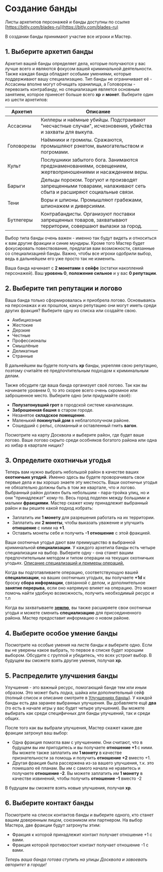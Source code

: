 # Создание банды

Листы архетипов персонажей и банды доступны по ссылке [https://bitly.com/blades-ru](https://bitly.com/blades-ru)

В создании банды принимают участие все игроки и Мастер.

## 1. Выберите архетип банды

Архетип вашей банды определяет дела, которые получаются у вас лучше всего и являются фокусом вашей криминальной деятельности. Также каждая банда обладает особыми умениями, которые поддерживают вашу специализацию. Тип банды не ограничивает её - Ассасины вполне могут обчищать хранилища, а Головорезы - перевозить контрабанду, но специализация является основным занятием, которое принесет больше всего **xp** и **монет**. Выберите один из шести архетипов:

Архетип  |  Описание
--|--
Ассасины  |  Киллеры и наёмные убийцы. Подстраивают "несчастные случаи", исчезновения, убийства и захваты для выкупа.
Головорезы  |  Наёмники и громилы. Сражаются, промышляют рэкетом, вымогательством и погромами.
Культ  |  Послушники забытого бога. Занимаются предзнаменованиями, освещением, жертвоприношениями и насаждением веры.
Барыги  |  Дельцы пороком. Торгуют и производят запрещенными товарами, налаживают сеть сбыта и расширяют социальные связи.
Тени  |  Воры и шпионы. Промышляют грабежами, шпионажем и диверсиями.
Бутлегеры  |  Контрабандисты. Организуют поставки запрещенных товаров, захватывают территории, совершают вылазки за город.

Выбор типа банды очень важен - именно так будут видеть и относиться к вам другие фракции и синие мундиры. Кроме того Мастер будет фокусировать повествование, предлагая вам возможности, связанные со специализацией банды. Важно, чтобы все игроки одобрили выбор, ведь в дальнейшем его уже просто так не изменить.

Ваша банда начинает с **2 монетами** в **сейфе** (остатки накоплений персонажей). Ваш **уровень 0**, **положение сильное** и у вас **0 репутации**.

## 2. Выберите тип репутации и логово

Ваша банда только сформировалась и приобрела логово. Основываясь на персонажах и их прошлом, какую репутацию они могут иметь среди других фракция? Выберите одну из списка или создайте свою.

- Амбициозные
- Жестокие
- Дерзкие
- Честные
- Профессионалы
- Смышлёные
- Деликатные
- Странные

В дальнейшем вы будете получать **xp** банды, укрепляя свою репутацию, поэтому считайте её предпочтительным подходом к криминальным делам.

Также обсудите где ваша банда организует своё логово. Так как вы начинаете уровнем 0, то это скорее всего очень скромное или заброшенное место. Выберите одно (или придумайте своё):

- **Полузатонувший грот** в городской системе канализации.
- **Заброшенная башня** в старом городе.
- Незанятое **складское помещение**.
- Маленький **покинутый дом** в неблагополучном районе.
- Сошедший с рельс, сломанный и оставленный гнить **вагон**.

Посмотрите на карту Досквола и выберите район, где будет ваше логово. Ваше логово скрыто среди особняков богатого района или одна из хибар в квартале нищих?

## 3. Определите охотничьи угодья

Теперь вам нужно выбрать небольшой район в качестве ваших **охотничьих угодий**. Именно здесь вы будете проворачивать свои первые дела и вы хорошо знаете эту местность. Ваши охотничьи угодья не обязательно должны быть в том же квартале, что и логово. Выбранный район должен быть небольшим - пара-тройка улиц, но и они "принадлежат" кому-то. Весь город поделен между большими и малыми **фракциями**. Мастер скажет кому принадлежит выбранный район и вы решите какой подход избрать:

- Заплатить им **1 монету** для разрешения работать на их территории.
- Заплатить им **2 монеты**, чтобы выказать уважение и улучшить **отношение** с ними на **+1**.
- Оставить монеты себе и получить **-1 отношение** с этой фракцией.

Ваши охотничья угодья дают вам преимущество в выбранной криминальной **специализации**. У каждого архетипа банды есть четыре специализации на выбор. Выберите одну - она станет вашим предпочтительным методом и типом операции на текущих охотничьих угодьях. [Описание специализаций и примеры операций.](crew-specialization)

Когда вы подготавливаете операцию, соответствующую вашей **специализации**, на ваших охотничьих угодьях, вы получаете **+1d** к броску **сбора информации**, связанной с делом, и дополнительное **занятие перерыва**, если оно напрямую влияет на операцию. Это может помочь найти удобную возможность, получить необходимый ресурс и т.п

Когда вы захватываете [**землю**](factions), вы также расширяете свои охотничьи угодья и можете сменить **специализацию** для присоединенного района. Мастер предоставит информацию о новом районе.

## 4. Выберите особое умение банды

Посмотрите на особые умения на листе банды и выберите одно. Если вы не уверены какое выбрать, то первое в списке будет хорошим выбором. Обсудите с группой и убедитесь, что всех устроит выбор. В будущем вы сможете взять другие умения, получая **xp**.

## 5. Распределите улучшения банды

Улучшения - это важный ресурс, помогающий банде тем или иным образом. Это может быть лодка, шайка или дополнительный сейф (полный список и описание смотрите в [Улучшениях банды](crew-upgrades)). У каждой банды есть два заранее выбранных улучшения. Вы добавляете ещё **два** (то есть в начале игры у вас будет четыре улучшения). Вы можете выбирать как среди специфичных для банды улучшений, так и среди общих.

После того как вы выбрали улучшения, Мастер скажет какие две фракции затронул ваш выбор:

- Одна фракция помогла вам с улучшением. Они считают, что в будущем вы им пригодитесь и вы получаете **отношение +1** с ними. Вы можете также заплатить им **1 монету** в качестве признательности за помощь и получить **отношение +2** вместо +1.
- Другая фракция была рассержена из-за вашего улучшения, т.к. это помешало её планам. Вы им с самого начала не нравитесь и получаете **отношение -2**. Вы можете заплатить им **1 монету** в качестве извинений, чтобы получить **отношение -1** вместо -2

В будущем вы сможете взять новые улучшения, получая **xp**.

## 6. Выберите контакт банды

Посмотрите на список контактов банды и выберите одного, кто станет вашим доверенным лицом, союзником или партнером. На выбор Мастера, две фракции будут затронуты этим:

- Фракция к которой принадлежит контакт получает отношение +1 с вами.
- Фракция которой противостоит контакт получает отношение -1 с вами.


_Теперь ваша банда готова ступить на улицы Досквола и завоевать авторитет в городе!_
